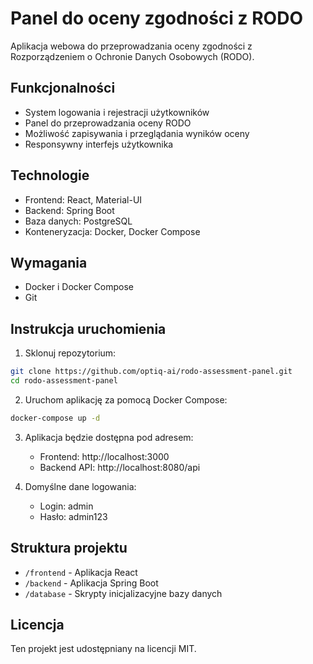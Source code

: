 # Panel do oceny zgodności z RODO

Aplikacja webowa do przeprowadzania oceny zgodności z Rozporządzeniem o Ochronie Danych Osobowych (RODO).

## Funkcjonalności

- System logowania i rejestracji użytkowników
- Panel do przeprowadzania oceny RODO
- Możliwość zapisywania i przeglądania wyników oceny
- Responsywny interfejs użytkownika

## Technologie

- Frontend: React, Material-UI
- Backend: Spring Boot
- Baza danych: PostgreSQL
- Konteneryzacja: Docker, Docker Compose

## Wymagania

- Docker i Docker Compose
- Git

## Instrukcja uruchomienia

1. Sklonuj repozytorium:
```bash
git clone https://github.com/optiq-ai/rodo-assessment-panel.git
cd rodo-assessment-panel
```

2. Uruchom aplikację za pomocą Docker Compose:
```bash
docker-compose up -d
```

3. Aplikacja będzie dostępna pod adresem:
   - Frontend: http://localhost:3000
   - Backend API: http://localhost:8080/api

4. Domyślne dane logowania:
   - Login: admin
   - Hasło: admin123

## Struktura projektu

- `/frontend` - Aplikacja React
- `/backend` - Aplikacja Spring Boot
- `/database` - Skrypty inicjalizacyjne bazy danych

## Licencja

Ten projekt jest udostępniany na licencji MIT.

